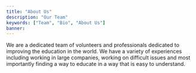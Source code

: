 ```yaml
---
title: "About Us"
description: "Our Team"
keywords: ["Team", "Bio", "About Us"]
banner:
---
```


We are a dedicated team of volunteers and professionals dedicated to improving
the education in the world. We have a variety of experiences including working
in large companies, working on difficult issues and most importantly finding a
way to educate in a way that is easy to understand.
